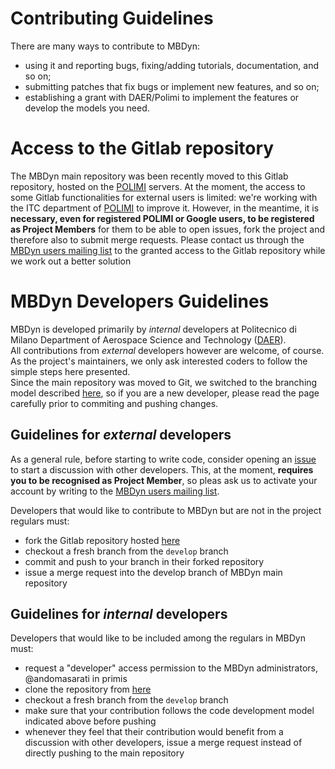 # Contributing Guidelines
There are many ways to contribute to MBDyn:

 - using it and reporting bugs, fixing/adding tutorials, documentation, and so on;
 - submitting patches that fix bugs or implement new features, and so on;
 - establishing a grant with DAER/Polimi to implement the features or develop 
   the models you need.

# Access to the Gitlab repository
The MBDyn main repository was been recently moved to this Gitlab repository, 
hosted on the 
[POLIMI](https://www.polimi.it/) servers. At the moment, the access to some
Gitlab functionalities for external users is limited: we're working with 
the ITC department of [POLIMI](https://www.polimi.it/) to improve it. 
However, in the meantime, it is **necessary,
even for registered POLIMI or Google users, to be registered as Project Members**
for them to be able to open issues, fork the project and therefore also to submit
merge requests. Please contact us through the 
[MBDyn users mailing list](https://www.mbdyn.org/?Mailing_Lists) to the granted
access to the Gitlab repository while we work out a better solution

# MBDyn Developers Guidelines
MBDyn is developed primarily by _internal_ developers at Politecnico di 
Milano Department of Aerospace Science and Technology 
([DAER](http://www.aero.polimi.it/)).  
All contributions from _external_ developers however are welcome, of course.
As the project's maintainers, we only ask interested coders to follow the 
simple steps here presented.  
Since the main repository was moved to Git, we switched to the branching 
model described [here](https://nvie.com/posts/a-successful-git-branching-model/), 
so if you are a new developer, please read the page carefully prior to commiting
and pushing changes.

## Guidelines for _external_ developers
As a general rule, before starting to write code, consider opening an 
[issue](https://gitlab.com/help/user/project/issues/index.md) to start a 
discussion with other developers. This, at the moment, **requires you to be
recognised as Project Member**, so pleas ask us to activate your account by 
writing to the [MBDyn users mailing list](https://www.mbdyn.org/?Mailing_Lists).

Developers that would like to contribute to MBDyn but are not in the project
regulars must:
 - fork the Gitlab repository hosted [here](https://gitlab.polimi.it/Pub/mbdyn.git)
 - checkout a fresh branch from the `develop` branch
 - commit and push to your branch in their forked repository
 - issue a merge request into the develop branch of MBDyn main repository

## Guidelines for _internal_ developers
Developers that would like to be included among the regulars in MBDyn must:

 - request a "developer" access permission to the MBDyn administrators, 
      @andomasarati in primis
 - clone the repository from [here](https://gitlab.polimi.it/Pub/mbdyn.git)
 - checkout a fresh branch from the `develop` branch
 - make sure that your contribution follows the code development model 
      indicated above before pushing
 - whenever they feel that their contribution would benefit from a discussion
      with other developers, issue a merge request instead of directly pushing
      to the main repository
    